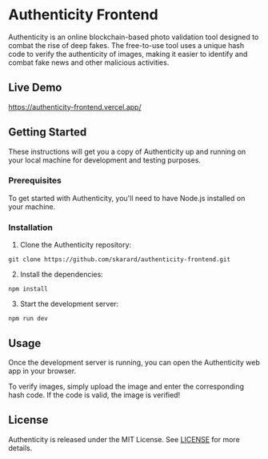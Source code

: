 # Authenticity Frontend

Authenticity is an online blockchain-based photo validation tool designed to combat the rise of deep fakes. The free-to-use tool uses a unique hash code to verify the authenticity of images, making it easier to identify and combat fake news and other malicious activities.

## Live Demo
https://authenticity-frontend.vercel.app/

## Getting Started

These instructions will get you a copy of Authenticity up and running on your local machine for development and testing purposes. 

### Prerequisites

To get started with Authenticity, you'll need to have Node.js installed on your machine.

### Installation

1. Clone the Authenticity repository:
```
git clone https://github.com/skarard/authenticity-frontend.git
```
2. Install the dependencies:
```
npm install
```
3. Start the development server:
```
npm run dev
```

## Usage

Once the development server is running, you can open the Authenticity web app in your browser. 

To verify images, simply upload the image and enter the corresponding hash code. If the code is valid, the image is verified!

## License

Authenticity is released under the MIT License. See [LICENSE](https://github.com/skarard/authenticity-frontend/blob/master/LICENSE) for more details.

